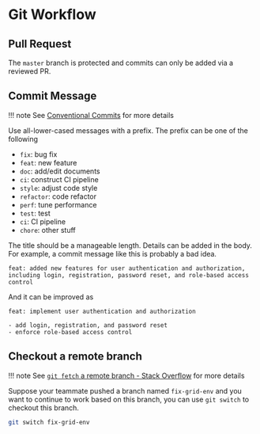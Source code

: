 # Git Workflow

## Pull Request

The `master` branch is protected and commits can only be added via a reviewed PR.

## Commit Message

!!! note
    See [Conventional Commits](https://www.conventionalcommits.org/en/v1.0.0/) for more details

Use all-lower-cased messages with a prefix. The prefix can be one of the following

- `fix`: bug fix
- `feat`: new feature
- `doc`: add/edit documents
- `ci`: construct CI pipeline
- `style`: adjust code style
- `refactor`: code refactor
- `perf`: tune performance
- `test`: test
- `ci`: CI pipeline
- `chore`: other stuff

The title should be a manageable length. Details can be added in the body. For example, a commit message like this is probably a bad idea.

```
feat: added new features for user authentication and authorization, including login, registration, password reset, and role-based access control
```

And it can be improved as

```
feat: implement user authentication and authorization

- add login, registration, and password reset
- enforce role-based access control
```

## Checkout a remote branch

!!! note
    See [`git fetch` a remote branch - Stack Overflow](https://stackoverflow.com/questions/9537392/git-fetch-a-remote-branch) for more details

Suppose your teammate pushed a branch named `fix-grid-env` and you want to continue to work based on this branch, you can use `git switch` to checkout this branch.

```bash
git switch fix-grid-env
```
